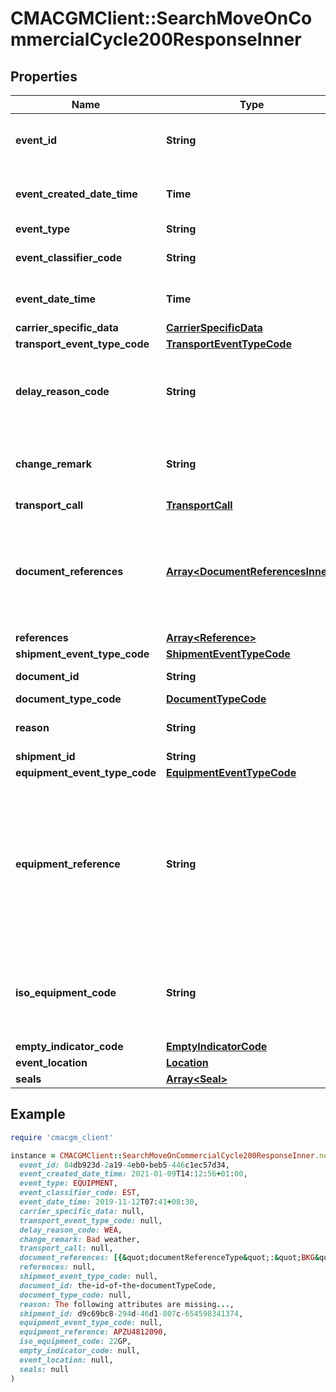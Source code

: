 # CMACGMClient::SearchMoveOnCommercialCycle200ResponseInner

## Properties

| Name | Type | Description | Notes |
| ---- | ---- | ----------- | ----- |
| **event_id** | **String** | The unique identifier for the event (the message - not the source). &lt;b&gt;NB&lt;/b&gt;&amp;#58; This field should be considered Metadata | [optional] |
| **event_created_date_time** | **Time** | The timestamp of when the event was created. &lt;b&gt;NB&lt;/b&gt;&amp;#58; This field should be considered Metadata |  |
| **event_type** | **String** |  |  |
| **event_classifier_code** | **String** | Code for the event classifier can be - PLN (Planned) - ACT (Actual) - EST (Estimated) |  |
| **event_date_time** | **Time** | The local date and time, where the event took place or when the event will take place, in ISO 8601 format. |  |
| **carrier_specific_data** | [**CarrierSpecificData**](CarrierSpecificData.md) |  | [optional] |
| **transport_event_type_code** | [**TransportEventTypeCode**](TransportEventTypeCode.md) |  |  |
| **delay_reason_code** | **String** | Reason code for the delay. The SMDG-Delay-Reason-Codes are used for this attribute. The code list can be found at http://www.smdg.org/smdg-code-lists/ | [optional] |
| **change_remark** | **String** | Free text information provided by the vessel operator regarding the reasons for the change in schedule and/or plans to mitigate schedule slippage. | [optional] |
| **transport_call** | [**TransportCall**](TransportCall.md) |  |  |
| **document_references** | [**Array&lt;DocumentReferencesInner&gt;**](DocumentReferencesInner.md) | An optional list of key-value (documentReferenceType-documentReferenceValue) pairs representing links to objects relevant to the event. The &lt;b&gt;documentReferenceType&lt;/b&gt;-field is used to describe where the &lt;b&gt;documentReferenceValue&lt;/b&gt;-field is pointing to. | [optional] |
| **references** | [**Array&lt;Reference&gt;**](Reference.md) |  | [optional] |
| **shipment_event_type_code** | [**ShipmentEventTypeCode**](ShipmentEventTypeCode.md) |  |  |
| **document_id** | **String** | The id of the object defined by the documentTypeCode. |  |
| **document_type_code** | [**DocumentTypeCode**](DocumentTypeCode.md) |  |  |
| **reason** | **String** | Reason field in a Shipment event. This field can be used to explain why a specific event has been sent. | [optional] |
| **shipment_id** | **String** | The identifier for a shipment | [optional] |
| **equipment_event_type_code** | [**EquipmentEventTypeCode**](EquipmentEventTypeCode.md) |  |  |
| **equipment_reference** | **String** | The unique identifier for the equipment, which should follow the BIC ISO Container Identification Number where possible. According to ISO 6346, a container identification code consists of a 4-letter prefix and a 7-digit number (composed of a 3-letter owner code, a category identifier, a serial number, and a check-digit). If a container does not comply with ISO 6346, it is suggested to follow Recommendation | [optional] |
| **iso_equipment_code** | **String** | Unique code for the different equipment size/type used for transporting commodities. The code is a concatenation of ISO Equipment Size Code and ISO Equipment Type Code A and follows the ISO 6346 standard. | [optional] |
| **empty_indicator_code** | [**EmptyIndicatorCode**](EmptyIndicatorCode.md) |  |  |
| **event_location** | [**Location**](Location.md) |  | [optional] |
| **seals** | [**Array&lt;Seal&gt;**](Seal.md) |  | [optional] |

## Example

```ruby
require 'cmacgm_client'

instance = CMACGMClient::SearchMoveOnCommercialCycle200ResponseInner.new(
  event_id: 84db923d-2a19-4eb0-beb5-446c1ec57d34,
  event_created_date_time: 2021-01-09T14:12:56+01:00,
  event_type: EQUIPMENT,
  event_classifier_code: EST,
  event_date_time: 2019-11-12T07:41+08:30,
  carrier_specific_data: null,
  transport_event_type_code: null,
  delay_reason_code: WEA,
  change_remark: Bad weather,
  transport_call: null,
  document_references: [{&quot;documentReferenceType&quot;:&quot;BKG&quot;,&quot;documentReferenceValue&quot;:&quot;ABC123123123&quot;},{&quot;documentReferenceType&quot;:&quot;TRD&quot;,&quot;documentReferenceValue&quot;:&quot;85943567-eedb-98d3-f4ed-aed697474ed4&quot;}],
  references: null,
  shipment_event_type_code: null,
  document_id: the-id-of-the-documentTypeCode,
  document_type_code: null,
  reason: The following attributes are missing...,
  shipment_id: d9c69bc8-294d-46d1-807c-654598341374,
  equipment_event_type_code: null,
  equipment_reference: APZU4812090,
  iso_equipment_code: 22GP,
  empty_indicator_code: null,
  event_location: null,
  seals: null
)
```

